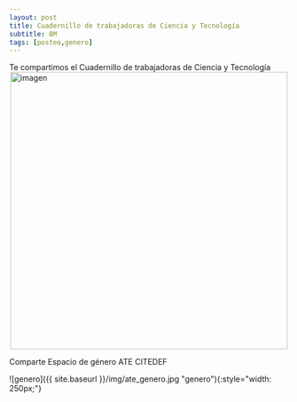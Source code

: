 ```yaml
---
layout: post
title: Cuadernillo de trabajadoras de Ciencia y Tecnología
subtitle: 8M
tags: [posteo,genero]
---
```



<div class="alert alert-info" role="alert">
Te compartimos el Cuadernillo de trabajadoras de Ciencia y Tecnología
</div>

<object data="{{ site.baseurl }}/docs/20180531_Cuadernillo_trabajadoras_de_Ciencia_y_Tecnología.pdf" type="application/pdf" style="width: 100%; height: 800px;" >
  <a href="{{ site.baseurl }}/docs/20180531_Cuadernillo_trabajadoras_de_Ciencia_y_Tecnología.pdf">
    <img src="{{ site.baseurl }}/img/20180531_Cuadernillo_trabajadoras_de_Ciencia_y_Tecnología.png" alt="imagen" title="Cuadernillo_trabajadoras_de_Ciencia_y_Tecnología" style="display: block; margin-left: auto; margin-right: auto; width: 500px;">
  </a>
</object>



Comparte Espacio de género ATE CITEDEF

![genero]({{ site.baseurl }}/img/ate_genero.jpg "genero"){:style="width: 250px;"}
